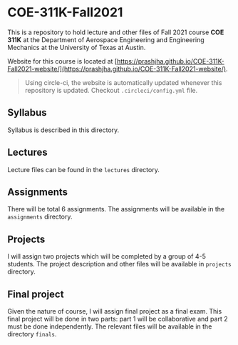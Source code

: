 # COE-311K-Fall2021

This is a repository to hold lecture and other files of Fall 2021 course **COE 311K** at the Department of Aerospace Engineering and Engineering Mechanics at the University of Texas at Austin.

Website for this course is located at [https://prashjha.github.io/COE-311K-Fall2021-website/](https://prashjha.github.io/COE-311K-Fall2021-website/).

> Using circle-ci, the website is automatically updated whenever this repository is updated. Checkout `.circleci/config.yml` file.

## Syllabus
Syllabus is described in this directory.

## Lectures
Lecture files can be found in the `lectures` directory.

## Assignments
There will be total 6 assignments. The assignments will be available in the `assignments` directory.

## Projects
I will assign two projects which will be completed by a group of 4-5 students. The project description and other files will be available in `projects` directory.

## Final project
Given the nature of course, I will assign final project as a final exam. This final project will be done in two parts: part 1 will be collaborative and part 2 must be done independently. The relevant files will be available in the directory `finals`.
